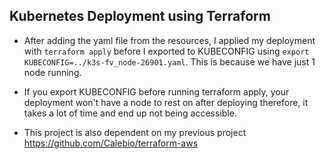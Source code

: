 ## Kubernetes Deployment using Terraform

- After adding the yaml file from the resources, I applied my deployment with `terraform apply` before I exported to KUBECONFIG using `export KUBECONFIG=../k3s-fv_node-26901.yaml`. This is because we have just 1 node running.

- If you export KUBECONFIG before running terraform apply, your deployment won't have a node to rest on after deploying therefore, it takes a lot of time and end up not being accessible.

- This project is also dependent on my previous project https://github.com/Calebio/terraform-aws